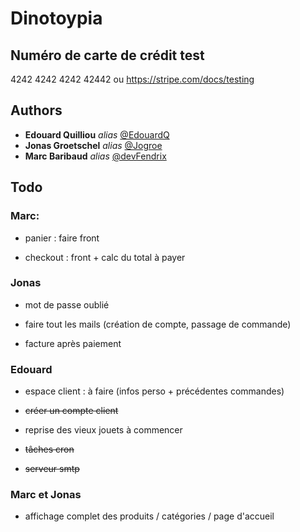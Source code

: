 # Dinotoypia

## Numéro de carte de crédit test

4242 4242 4242 42442 ou https://stripe.com/docs/testing
    
## Authors

* **Edouard Quilliou** _alias_ [@EdouardQ](https://github.com/EdouardQ)
* **Jonas Groetschel** _alias_ [@Jogroe](https://github.com/Jogroe)
* **Marc Baribaud** _alias_ [@devFendrix](https://github.com/devFendrix)

## Todo

### Marc: 
 - panier : faire front

 - checkout : front + calc du total à payer

### Jonas

- mot de passe oublié

- faire tout les mails (création de compte, passage de commande)

- facture après paiement

### Edouard

 - espace client : à faire (infos perso + précédentes commandes)

 - ~~créer un compte client~~

 - reprise des vieux jouets à commencer

 - ~~tâches cron~~
    
 - ~~serveur smtp~~

### Marc et Jonas

 - affichage complet des produits / catégories / page d'accueil

